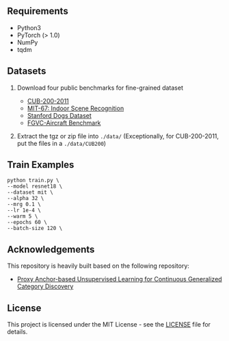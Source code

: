 ## Requirements
- Python3
- PyTorch (> 1.0)
- NumPy
- tqdm

## Datasets
1. Download four public benchmarks for fine-grained dataset
   - [CUB-200-2011](http://www.vision.caltech.edu/visipedia-data/CUB-200-2011/CUB_200_2011.tgz)
   - [MIT-67: Indoor Scene Recognition](http://groups.csail.mit.edu/vision/LabelMe/NewImages/indoorCVPR_09.tar)
   - [Stanford Dogs Dataset](http://vision.stanford.edu/aditya86/ImageNetDogs/images.tar)
   - [FGVC-Aircraft Benchmark](https://www.robots.ox.ac.uk/~vgg/data/fgvc-aircraft/archives/fgvc-aircraft-2013b.tar.gz)

2. Extract the tgz or zip file into `./data/` (Exceptionally, for CUB-200-2011, put the files in a `./data/CUB200`)

## Train Examples
```
python train.py \
--model resnet18 \
--dataset mit \
--alpha 32 \
--mrg 0.1 \
--lr 1e-4 \
--warm 5 \
--epochs 60 \
--batch-size 120 \
```

## Acknowledgements
This repository is heavily built based on the following repository:

- [Proxy Anchor-based Unsupervised Learning for Continuous Generalized Category Discovery](https://github.com/Hy2MK/CGCD)

## License
This project is licensed under the MIT License - see the [LICENSE](LICENSE) file for details.
